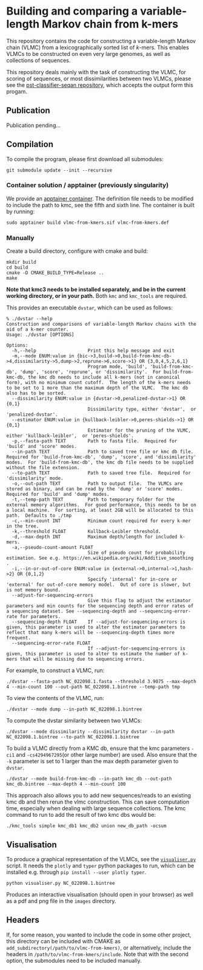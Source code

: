 # Building and comparing a variable-length Markov chain from k-mers

This repository contains the code for constructing a variable-length Markov chain (VLMC) from a lexicographically
sorted list of _k_-mers. This enables VLMCs to be constructed on even very large genomes, as well as collections
of sequences.

This repository deals mainly with the task of constructing the VLMC, for scoring of sequences, or most dissimilarities
between
two VLMCs, please see the [pst-classifier-seqan repository](https://github.com/Schlieplab/PstClassifierSeqan), which
accepts the output form this progam.

## Publication

Publication pending...

## Compilation

To compile the program, please first download all submodules:

```shell script
git submodule update --init --recursive
```

### Container solution / apptainer (previously singularity)

We provide an [apptainer container](https://apptainer.org/). The definition file needs to be modified to
include the path to kmc, see the fifth and sixth line. The container is built by running:

```shell script
sudo apptainer build vlmc-from-kmers.sif vlmc-from-kmers.def
```

### Manually

Create a build directory, configure with cmake and build:

```shell script
mkdir build
cd build
cmake -D CMAKE_BUILD_TYPE=Release ..
make
```

__Note that kmc3 needs to be installed separately, and be in the current working directory, or in your path.__
Both `kmc` and `kmc_tools` are required.

This provides an executable `dvstar`, which can be used as follows:

```shell
% ./dvstar --help
Construction and comparisons of variable-length Markov chains with the aid of a k-mer counter.
Usage: ./dvstar [OPTIONS]

Options:
  -h,--help                   Print this help message and exit
  -m,--mode ENUM:value in {bic->3,build->0,build-from-kmc-db->4,dissimilarity->5,dump->2,reprune->6,score->1} OR {3,0,4,5,2,6,1}
                              Program mode, 'build', 'build-from-kmc-db', 'dump', 'score', 'reprune', or 'dissimilarity'.  For build-from-kmc-db, the kmc db needs to include all k-mers (not in canonical form), with no minimum count cutoff.  The length of the k-mers needs to be set to 1 more than the maximum depth of the VLMC.  The kmc db also has to be sorted.
  --dissimilarity ENUM:value in {dvstar->0,penalized-dvstar->1} OR {0,1}
                              Dissimilarity type, either 'dvstar',  or 'penalized-dvstar'.
  --estimator ENUM:value in {kullback-leibler->0,peres-shields->1} OR {0,1}
                              Estimator for the pruning of the VLMC, either 'kullback-leibler',  or 'peres-shields'.
  -p,--fasta-path TEXT        Path to fasta file.  Required for 'build' and 'score' modes.
  --in-path TEXT              Path to saved tree file or kmc db file.  Required for 'build-from-kmc-db', 'dump', 'score', and 'dissimilarity' modes.  For 'build-from-kmc-db', the kmc db file needs to be supplied without the file extension.
  --to-path TEXT              Path to saved tree file.  Required for 'dissimilarity' mode.
  -o,--out-path TEXT          Path to output file.  The VLMCs are stored as binary, and can be read by the 'dump' or 'score' modes.  Required for 'build' and 'dump' modes.
  -t,--temp-path TEXT         Path to temporary folder for the external memory algorithms.  For good performance, this needs to be on a local machine.  For sorting, at least 2GB will be allocated to this path.  Defaults to ./tmp
  -c,--min-count INT          Minimum count required for every k-mer in the tree.
  -k,--threshold FLOAT        Kullback-Leibler threshold.
  -d,--max-depth INT          Maximum depth/length for included k-mers.
  -a,--pseudo-count-amount FLOAT
                              Size of pseudo count for probability estimation. See e.g. https://en.wikipedia.org/wiki/Additive_smoothing .
  -i,--in-or-out-of-core ENUM:value in {external->0,internal->1,hash->2} OR {0,1,2}
                              Specify 'internal' for in-core or 'external' for out-of-core memory model.  Out of core is slower, but is not memory bound.
  --adjust-for-sequencing-errors
                              Give this flag to adjust the estimator parameters and min counts for the sequencing depth and error rates of a sequencing dataset. See --sequencing-depth and --sequencing-error-rate for parameters.
  --sequencing-depth FLOAT    If --adjust-for-sequencing-errors is given, this parameter is used to alter the estimator parameters to reflect that many k-mers will be --sequencing-depth times more frequent.
  --sequencing-error-rate FLOAT
                              If --adjust-for-sequencing-errors is given, this parameter is used to alter to estimate the number of k-mers that will be missing due to sequencing errors.
```

For example, to construct a VLMC, run:

```shell
./dvstar --fasta-path NC_022098.1.fasta --threshold 3.9075 --max-depth 4 --min-count 100 --out-path NC_022098.1.bintree --temp-path tmp
```

To view the contents of the VLMC, run:

```shell
./dvstar --mode dump --in-path NC_022098.1.bintree
```

To compute the dvstar similarity between two VLMCs:

```shell
./dvstar --mode dissimilarity --dissimilarity dvstar --in-path NC_022098.1.bintree --to-path NC_022098.1.bintree
```

To build a VLMC directly from a KMC db, ensure that the kmc parameters `-ci1` and `-cs4294967295`(or other large number)
are used. Also ensure that the `-k` parameter is set to 1 larger than the max depth parameter given to `dvstar`.

```shell
./dvstar --mode build-from-kmc-db --in-path kmc_db --out-path kmc_db.bintree --max-depth 4 --min-count 100
```

This approach also allows you to add new sequences/reads to an existing kmc db and then rerun the vlmc construction.
This can save computation time, especially when dealing with large sequence collections. The kmc command to run to add
the result of two kmc dbs would be:

```shell
./kmc_tools simple kmc_db1 kmc_db2 union new_db_path -ocsum
```

## Visualisation

To produce a graphical representation of the VLMCs, see the [`visualiser.py`](visualiser.py) script.
It needs the `plotly` and `typer` python packages to run, which can be installed e.g.
through `pip install --user plotly typer`.

```shell
python visualiser.py NC_022098.1.bintree
```

Produces an interactive visualisation (should open in your browser) as well as a pdf and png file in the `images`
directory.

## Headers

If, for some reason, you wanted to include the code in some other project, this directory can be included with CMAKE as
`add_subdirectory(/path/to/vlmc-from-kmers)`, or alternatively, include the headers
in `/path/to/vlmc-from-kmers/include`.
Note that with the second option, the submodules need to be included manually.
